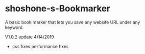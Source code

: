 # shoshone-s-Bookmarker
A basic book marker that lets you save any website URL under any keyword.

V1.0.2 update 4/14/2019

- css fixes
performance fixes
